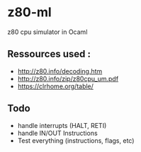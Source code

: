 # z80-ml
z80 cpu simulator in Ocaml

## Ressources used :
- <http://z80.info/decoding.htm>
- <http://z80.info/zip/z80cpu_um.pdf>
- <https://clrhome.org/table/>

## Todo
- handle interrupts (HALT, RETI)
- handle IN/OUT Instructions
- Test everything (instructions, flags, etc)